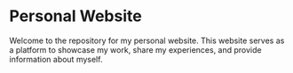 # Personal Website

Welcome to the repository for my personal website. This website serves as a platform to showcase my work, share my experiences, and provide information about myself.